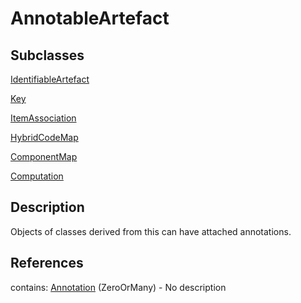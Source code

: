 
# AnnotableArtefact



## Subclasses

[IdentifiableArtefact](IdentifiableArtefact.md)

[Key](../DataStructureDefinitions/Key.md)

[ItemAssociation](../ItemSchemeMaps/ItemAssociation.md)

[HybridCodeMap](../HybridCodelistMap/HybridCodeMap.md)

[ComponentMap](../StructureMaps/ComponentMap.md)

[Computation](../Process/Computation.md)



## Description

Objects of classes derived from this can have attached annotations.




## References

contains: [Annotation](Annotation.md) (ZeroOrMany) - No description




